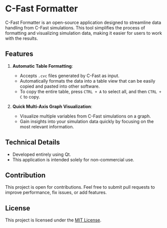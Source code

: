 # C-Fast Formatter

C-Fast Formatter is an open-source application designed to streamline data handling from C-Fast simulations. This tool simplifies the process of formatting and visualizing simulation data, making it easier for users to work with the results.

## Features

1. **Automatic Table Formatting**:
   - Accepts `.cvc` files generated by C-Fast as input.
   - Automatically formats the data into a table view that can be easily copied and pasted into other software.
   - To copy the entire table, press `CTRL + A` to select all, and then `CTRL + C` to copy.

2. **Quick Multi-Axis Graph Visualization**:
   - Visualize multiple variables from C-Fast simulations on a graph.
   - Gain insights into your simulation data quickly by focusing on the most relevant information.

## Technical Details

- Developed entirely using Qt.
- This application is intended solely for non-commercial use.

## Contribution
This project is open for contributions. Feel free to submit pull requests to improve performance, fix issues, or add features.

## License
This project is licensed under the [MIT License](LICENSE).



